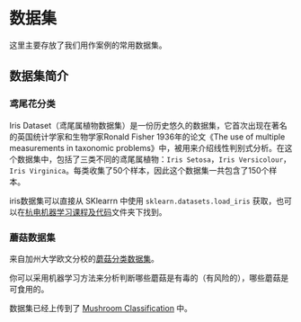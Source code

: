 # 数据集

这里主要存放了我们用作案例的常用数据集。

## 数据集简介

### 鸢尾花分类

Iris Dataset（鸢尾属植物数据集）是一份历史悠久的数据集，它首次出现在著名的英国统计学家和生物学家Ronald Fisher 1936年的论文《The use of multiple measurements in taxonomic problems》中，被用来介绍线性判别式分析。在这个数据集中，包括了三类不同的鸢尾属植物：`Iris Setosa`，`Iris Versicolour`，`Iris Virginica`。每类收集了50个样本，因此这个数据集一共包含了150个样本。

iris数据集可以直接从 SKlearrn 中使用 `sklearn.datasets.load_iris` 获取，也可以在[杭电机器学习课程及代码](https://github.com/DrDavidS/basic_Machine_Learning/blob/master/杭电机器学习课程及代码/Iris.csv)文件夹下找到。

### 蘑菇数据集

来自加州大学欧文分校的[蘑菇分类数据集](https://www.kaggle.com/uciml/mushroom-classification)。

你可以采用机器学习方法来分析判断哪些蘑菇是有毒的（有风险的），哪些蘑菇是可食用的。

数据集已经上传到了 [Mushroom Classification](https://github.com/DrDavidS/basic_Machine_Learning/tree/master/datasets/Mushroom%20Classification) 中。
